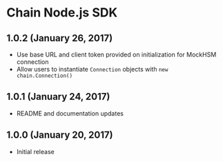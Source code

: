 # Chain Node.js SDK

## 1.0.2 (January 26, 2017)

* Use base URL and client token provided on initialization for MockHSM connection
* Allow users to instantiate `Connection` objects with `new chain.Connection()`

## 1.0.1 (January 24, 2017)

* README and documentation updates

## 1.0.0 (January 20, 2017)

* Initial release
